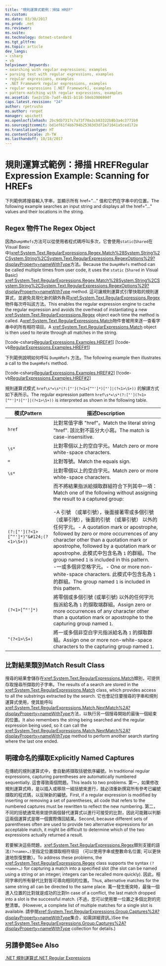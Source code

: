 ```yaml
---
title: "規則運算式範例：掃描 HREF"
ms.custom: 
ms.date: 03/30/2017
ms.prod: .net
ms.reviewer: 
ms.suite: 
ms.technology: dotnet-standard
ms.tgt_pltfrm: 
ms.topic: article
dev_langs:
- csharp
- vb
helpviewer_keywords:
- searching with regular expressions, examples
- parsing text with regular expressions, examples
- regular expressions, examples
- .NET Framework regular expressions, examples
- regular expressions [.NET Framework], examples
- pattern-matching with regular expressions, examples
ms.assetid: fae2c15b-7adf-4b15-b118-58eb3906994f
caps.latest.revision: "24"
author: rpetrusha
ms.author: ronpet
manager: wpickett
ms.openlocfilehash: 2bc9db7317c7a73f70a2cb83322b8b3a4c3771b9
ms.sourcegitcommit: bd1ef61f4bb794b25383d3d72e71041a5ced172e
ms.translationtype: HT
ms.contentlocale: zh-TW
ms.lasthandoff: 10/18/2017
---
```

# <a name="regular-expression-example-scanning-for-hrefs"></a><span data-ttu-id="0a92c-102">規則運算式範例：掃描 HREF</span><span class="sxs-lookup"><span data-stu-id="0a92c-102">Regular Expression Example: Scanning for HREFs</span></span>
<span data-ttu-id="0a92c-103">下列範例將搜尋輸入字串，並顯示所有 href="..." 值和它們在字串中的位置。</span><span class="sxs-lookup"><span data-stu-id="0a92c-103">The following example searches an input string and displays all the href="…" values and their locations in the string.</span></span>  
  
## <a name="the-regex-object"></a><span data-ttu-id="0a92c-104">Regex 物件</span><span class="sxs-lookup"><span data-stu-id="0a92c-104">The Regex Object</span></span>  
 <span data-ttu-id="0a92c-105">因為`DumpHRefs`方法可以從使用者程式碼呼叫多次，它會使用`static`(`Shared`在 Visual Basic 中)<xref:System.Text.RegularExpressions.Regex.Match%28System.String%2CSystem.String%2CSystem.Text.RegularExpressions.RegexOptions%29?displayProperty=nameWithType>方法。</span><span class="sxs-lookup"><span data-stu-id="0a92c-105">Because the `DumpHRefs` method can be called multiple times from user code, it uses the `static` (`Shared` in Visual Basic) <xref:System.Text.RegularExpressions.Regex.Match%28System.String%2CSystem.String%2CSystem.Text.RegularExpressions.RegexOptions%29?displayProperty=nameWithType> method.</span></span> <span data-ttu-id="0a92c-106">這可讓規則運算式引擎快取的規則運算式，並避免具現化新的額外負荷<xref:System.Text.RegularExpressions.Regex>物件每次呼叫該方法。</span><span class="sxs-lookup"><span data-stu-id="0a92c-106">This enables the regular expression engine to cache the regular expression and avoids the overhead of instantiating a new <xref:System.Text.RegularExpressions.Regex> object each time the method is called.</span></span> <span data-ttu-id="0a92c-107">A<xref:System.Text.RegularExpressions.Match>物件會被用來逐一查看字串中的所有相符項目。</span><span class="sxs-lookup"><span data-stu-id="0a92c-107">A <xref:System.Text.RegularExpressions.Match> object is then used to iterate through all matches in the string.</span></span>  
  
 [!code-csharp[RegularExpressions.Examples.HREF#1](../../../samples/snippets/csharp/VS_Snippets_CLR/RegularExpressions.Examples.HREF/cs/example.cs#1)]
 [!code-vb[RegularExpressions.Examples.HREF#1](../../../samples/snippets/visualbasic/VS_Snippets_CLR/RegularExpressions.Examples.HREF/vb/example.vb#1)]  
  
 <span data-ttu-id="0a92c-108">下列範例說明如何呼叫 `DumpHRefs` 方法。</span><span class="sxs-lookup"><span data-stu-id="0a92c-108">The following example then illustrates a call to the `DumpHRefs` method.</span></span>  
  
 [!code-csharp[RegularExpressions.Examples.HREF#2](../../../samples/snippets/csharp/VS_Snippets_CLR/RegularExpressions.Examples.HREF/cs/example.cs#2)]
 [!code-vb[RegularExpressions.Examples.HREF#2](../../../samples/snippets/visualbasic/VS_Snippets_CLR/RegularExpressions.Examples.HREF/vb/example.vb#2)]  
  
 <span data-ttu-id="0a92c-109">規則運算式模式 `href\s*=\s*(?:["'](?<1>[^"']*)["']|(?<1>\S+))` 的解譯方式如下表所示。</span><span class="sxs-lookup"><span data-stu-id="0a92c-109">The regular expression pattern `href\s*=\s*(?:["'](?<1>[^"']*)["']|(?<1>\S+))` is interpreted as shown in the following table.</span></span>  
  
|<span data-ttu-id="0a92c-110">模式</span><span class="sxs-lookup"><span data-stu-id="0a92c-110">Pattern</span></span>|<span data-ttu-id="0a92c-111">描述</span><span class="sxs-lookup"><span data-stu-id="0a92c-111">Description</span></span>|  
|-------------|-----------------|  
|`href`|<span data-ttu-id="0a92c-112">比對常值字串 "href"。</span><span class="sxs-lookup"><span data-stu-id="0a92c-112">Match the literal string "href".</span></span> <span data-ttu-id="0a92c-113">該比對不區分大小寫。</span><span class="sxs-lookup"><span data-stu-id="0a92c-113">The match is case-insensitive.</span></span>|  
|`\s*`|<span data-ttu-id="0a92c-114">比對零個以上的空白字元。</span><span class="sxs-lookup"><span data-stu-id="0a92c-114">Match zero or more white-space characters.</span></span>|  
|`=`|<span data-ttu-id="0a92c-115">比對等號。</span><span class="sxs-lookup"><span data-stu-id="0a92c-115">Match the equals sign.</span></span>|  
|`\s*`|<span data-ttu-id="0a92c-116">比對零個以上的空白字元。</span><span class="sxs-lookup"><span data-stu-id="0a92c-116">Match zero or more white-space characters.</span></span>|  
|`(?:["'](?<1>[^"']*)"&#124;(?<1>\S+))`|<span data-ttu-id="0a92c-117">而不將結果指派給擷取群組符合下列其中一項：</span><span class="sxs-lookup"><span data-stu-id="0a92c-117">Match one of the following without assigning the result to a captured group:</span></span><br /><br /> <span data-ttu-id="0a92c-118">-A 引號 （或單引號），後面接著零或多個引號 （或單引號），後面的引號 （或單引號） 以外的任何字元。</span><span class="sxs-lookup"><span data-stu-id="0a92c-118">-   A quotation mark or apostrophe, followed by zero or more occurrences of any character other than a quotation mark or apostrophe, followed by a quotation mark or apostrophe.</span></span> <span data-ttu-id="0a92c-119">此模式中包含名為 `1` 的群組。</span><span class="sxs-lookup"><span data-stu-id="0a92c-119">The group named `1` is included in this pattern.</span></span><br /><span data-ttu-id="0a92c-120">-一或多個非空格字元。</span><span class="sxs-lookup"><span data-stu-id="0a92c-120">-   One or more non-white-space characters.</span></span> <span data-ttu-id="0a92c-121">此模式中包含名為 `1` 的群組。</span><span class="sxs-lookup"><span data-stu-id="0a92c-121">The group named `1` is included in this pattern.</span></span>|  
|`(?<1>[^"']*)`|<span data-ttu-id="0a92c-122">將零個或多個引號 (或單引號) 以外的任何字元指派給名為 `1` 的擷取端群組。</span><span class="sxs-lookup"><span data-stu-id="0a92c-122">Assign zero or more occurrences of any character other than a quotation mark or apostrophe to the capturing group named `1`.</span></span>|  
|`"(?<1>\S+)`|<span data-ttu-id="0a92c-123">將一或多個非空白字元指派給名為 `1` 的擷取群組。</span><span class="sxs-lookup"><span data-stu-id="0a92c-123">Assign one or more non-white-space characters to the capturing group named `1`.</span></span>|  
  
## <a name="match-result-class"></a><span data-ttu-id="0a92c-124">比對結果類別</span><span class="sxs-lookup"><span data-stu-id="0a92c-124">Match Result Class</span></span>  
 <span data-ttu-id="0a92c-125">搜尋的結果會儲存在<xref:System.Text.RegularExpressions.Match>類別，可提供存取搜尋所擷取的子字串。</span><span class="sxs-lookup"><span data-stu-id="0a92c-125">The results of a search are stored in the <xref:System.Text.RegularExpressions.Match> class, which provides access to all the substrings extracted by the search.</span></span> <span data-ttu-id="0a92c-126">它也會記住要搜尋的字串和規則運算式使用，使其能呼叫<xref:System.Text.RegularExpressions.Match.NextMatch%2A?displayProperty=nameWithType>方法，以執行另一個搜尋開始的最後一個結束的位置。</span><span class="sxs-lookup"><span data-stu-id="0a92c-126">It also remembers the string being searched and the regular expression being used, so it can call the <xref:System.Text.RegularExpressions.Match.NextMatch%2A?displayProperty=nameWithType> method to perform another search starting where the last one ended.</span></span>  
  
## <a name="explicitly-named-captures"></a><span data-ttu-id="0a92c-127">明確命名的擷取</span><span class="sxs-lookup"><span data-stu-id="0a92c-127">Explicitly Named Captures</span></span>  
 <span data-ttu-id="0a92c-128">在傳統的規則運算式中，會自動將擷取括號依序編號。</span><span class="sxs-lookup"><span data-stu-id="0a92c-128">In traditional regular expressions, capturing parentheses are automatically numbered sequentially.</span></span> <span data-ttu-id="0a92c-129">這會導致兩個問題。</span><span class="sxs-lookup"><span data-stu-id="0a92c-129">This leads to two problems.</span></span> <span data-ttu-id="0a92c-130">第一，如果修改規則運算式時，是以插入或移除一組括號來進行，就必須重新撰寫所有參考已編號擷取的程式碼，以反映新的編號。</span><span class="sxs-lookup"><span data-stu-id="0a92c-130">First, if a regular expression is modified by inserting or removing a set of parentheses, all code that refers to the numbered captures must be rewritten to reflect the new numbering.</span></span> <span data-ttu-id="0a92c-131">第二，不同的括號通常用來提供兩個替代運算式以進行可接受的比對，因此可能難以判斷這兩個運算式是哪一個實際傳回結果。</span><span class="sxs-lookup"><span data-stu-id="0a92c-131">Second, because different sets of parentheses often are used to provide two alternative expressions for an acceptable match, it might be difficult to determine which of the two expressions actually returned a result.</span></span>  
  
 <span data-ttu-id="0a92c-132">若要解決這些問題，<xref:System.Text.RegularExpressions.Regex>類別支援的語法`(?<name>…)`至指定位置擷取相符項目 （可以使用字串或整數命名位置; 可以更快速地恢復整數）。</span><span class="sxs-lookup"><span data-stu-id="0a92c-132">To address these problems, the <xref:System.Text.RegularExpressions.Regex> class supports the syntax `(?<name>…)` for capturing a match into a specified slot (the slot can be named using a string or an integer; integers can be recalled more quickly).</span></span> <span data-ttu-id="0a92c-133">因此，相同字串的所有替代比對皆可導向相同的位置。</span><span class="sxs-lookup"><span data-stu-id="0a92c-133">Thus, alternative matches for the same string all can be directed to the same place.</span></span> <span data-ttu-id="0a92c-134">萬一發生衝突時，最後一個進入位置的比對就是成功的比對</span><span class="sxs-lookup"><span data-stu-id="0a92c-134">In case of a conflict, the last match dropped into a slot is the successful match.</span></span> <span data-ttu-id="0a92c-135">(不過，您可以使用單一位置之多個比對的完整清單。</span><span class="sxs-lookup"><span data-stu-id="0a92c-135">(However, a complete list of multiple matches for a single slot is available.</span></span> <span data-ttu-id="0a92c-136">請參閱<xref:System.Text.RegularExpressions.Group.Captures%2A?displayProperty=nameWithType>集合，如需詳細資訊。)</span><span class="sxs-lookup"><span data-stu-id="0a92c-136">See the <xref:System.Text.RegularExpressions.Group.Captures%2A?displayProperty=nameWithType> collection for details.)</span></span>  
  
## <a name="see-also"></a><span data-ttu-id="0a92c-137">另請參閱</span><span class="sxs-lookup"><span data-stu-id="0a92c-137">See Also</span></span>  
 [<span data-ttu-id="0a92c-138">.NET 規則運算式</span><span class="sxs-lookup"><span data-stu-id="0a92c-138">.NET Regular Expressions</span></span>](../../../docs/standard/base-types/regular-expressions.md)
